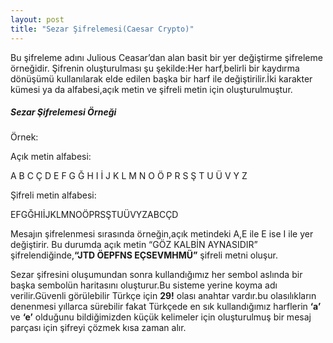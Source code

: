 ```yaml
---
layout: post
title: "Sezar Şifrelemesi(Caesar Crypto)"
---
```


Bu şifreleme adını Julious Ceasar’dan alan basit bir yer değiştirme şifreleme örneğidir.
Şifrenin oluşturulması şu şekilde:Her harf,belirli bir kaydırma dönüşümü kullanılarak
elde edilen başka bir harf ile değiştirilir.İki karakter kümesi ya da alfabesi,açık metin ve şifreli metin için oluşturulmuştur.

##### Sezar Şifrelemesi Örneği

Örnek:

Açık metin alfabesi:

A B C Ç D E F G Ğ H I İ J K L M N O Ö P R S Ş T U Ü V Y Z

Şifreli metin alfabesi:

EFGĞHIİJKLMNOÖPRSŞTUÜVYZABCÇD

Mesajın şifrelenmesi sırasında örneğin,açık metindeki A,E ile E ise I ile yer değiştirir.
Bu durumda açık metin “GÖZ KALBİN AYNASIDIR” şifrelendiğinde,**“JTD ÖEPFNS EÇSEVMHMÜ”** şifreli metni oluşur.

Sezar şifresini oluşumundan sonra kullandığımız her sembol aslında bir başka sembolün haritasını oluşturur.Bu sisteme yerine koyma adı verilir.Güvenli görülebilir Türkçe için **29!** olası anahtar vardır.bu olasılıkların denenmesi yıllarca sürebilir fakat Türkçede en sık kullandığımız harflerin **‘a’** ve **‘e’** olduğunu bildiğimizden küçük kelimeler için oluşturulmuş bir mesaj parçası için şifreyi çözmek kısa zaman alır.